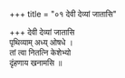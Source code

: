 +++
title = "०१ देवी देव्यां जातासि"

+++
देवी देव्यां जातासि  
पृथिव्याम् अध्य् ओषधे ।  
तां त्वा नितत्नि केशेभ्यो  
दृंहणाय खनामसि ॥